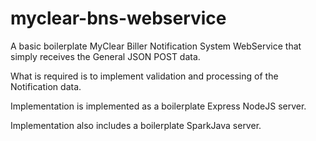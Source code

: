 # myclear-bns-webservice
A basic boilerplate MyClear Biller Notification System WebService that simply receives the General JSON POST data.

What is required is to implement validation and processing of the Notification data.

Implementation is implemented as a boilerplate Express NodeJS server.

Implementation also includes a boilerplate SparkJava server.
